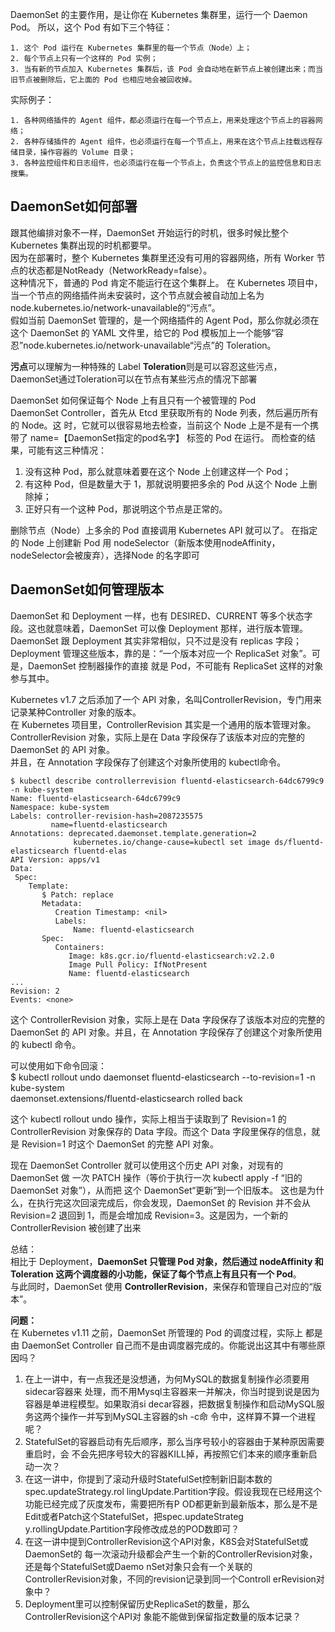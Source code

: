DaemonSet 的主要作用，是让你在 Kubernetes 集群里，运行一个 Daemon
Pod。 所以，这个 Pod 有如下三个特征：

    1. 这个 Pod 运行在 Kubernetes 集群里的每一个节点（Node）上；
    2. 每个节点上只有一个这样的 Pod 实例；
    3. 当有新的节点加入 Kubernetes 集群后，该 Pod 会自动地在新节点上被创建出来；而当旧节点被删除后，它上面的 Pod 也相应地会被回收掉。  
    
实际例子：  

    1. 各种网络插件的 Agent 组件，都必须运行在每一个节点上，用来处理这个节点上的容器网络；  
    2. 各种存储插件的 Agent 组件，也必须运行在每一个节点上，用来在这个节点上挂载远程存储目录，操作容器的 Volume 目录；  
    3. 各种监控组件和日志组件，也必须运行在每一个节点上，负责这个节点上的监控信息和日志搜集。  




## DaemonSet如何部署 ##  
跟其他编排对象不一样，DaemonSet 开始运行的时机，很多时候比整个Kubernetes 集群出现的时机都要早。  
因为在部署时，整个 Kubernetes 集群里还没有可用的容器网络，所有 Worker 节点的状态都是NotReady（NetworkReady=false）。  
这种情况下，普通的 Pod 肯定不能运行在这个集群上。
在 Kubernetes 项目中，当一个节点的网络插件尚未安装时，这个节点就会被自动加上名为
node.kubernetes.io/network-unavailable的“污点”。    
假如当前 DaemonSet 管理的，是一个网络插件的 Agent Pod，那么你就必须在这个
DaemonSet 的 YAML 文件里，给它的 Pod 模板加上一个能够“容
忍”node.kubernetes.io/network-unavailable“污点”的 Toleration。   

**污点**可以理解为一种特殊的 Label
**Toleration**则是可以容忍这些污点，DaemonSet通过Toleration可以在节点有某些污点的情况下部署    

DaemonSet 如何保证每个 Node 上有且只有一个被管理的 Pod  
DaemonSet Controller，首先从 Etcd 里获取所有的 Node 列表，然后遍历所有的 Node。这
时，它就可以很容易地去检查，当前这个 Node 上是不是有一个携带了 name=【DaemonSet指定的pod名字】 标签的 Pod 在运行。
而检查的结果，可能有这三种情况：
1. 没有这种 Pod，那么就意味着要在这个 Node 上创建这样一个 Pod；
2. 有这种 Pod，但是数量大于 1，那就说明要把多余的 Pod 从这个 Node 上删除掉；
3. 正好只有一个这种 Pod，那说明这个节点是正常的。  

删除节点（Node）上多余的 Pod 直接调用 Kubernetes API 就可以了。
在指定的 Node 上创建新 Pod 用 nodeSelector（新版本使用nodeAffinity，nodeSelector会被废弃），选择Node 的名字即可   

## DaemonSet如何管理版本 ##    
DaemonSet 和 Deployment 一样，也有 DESIRED、CURRENT 等多个状态字段。这也就意味着，DaemonSet 可以像 Deployment 那样，进行版本管理。    
DaemonSet 跟 Deployment 其实非常相似，只不过是没有 replicas 字段；   
Deployment 管理这些版本，靠的是：“一个版本对应一个 ReplicaSet 对象”。可是，DaemonSet 控制器操作的直接
就是 Pod，不可能有 ReplicaSet 这样的对象参与其中。

Kubernetes v1.7 之后添加了一个 API 对象，名叫ControllerRevision，专门用来记录某种Controller 对象的版本。  
在 Kubernetes 项目里，ControllerRevision 其实是一个通用的版本管理对象。  
ControllerRevision 对象，实际上是在 Data 字段保存了该版本对应的完整的DaemonSet 的 API 对象。  
并且，在 Annotation 字段保存了创建这个对象所使用的 kubectl命令。  

    $ kubectl describe controllerrevision fluentd-elasticsearch-64dc6799c9 -n kube-system
    Name: fluentd-elasticsearch-64dc6799c9
    Namespace: kube-system
    Labels: controller-revision-hash=2087235575
             name=fluentd-elasticsearch
    Annotations: deprecated.daemonset.template.generation=2
                  kubernetes.io/change-cause=kubectl set image ds/fluentd-elasticsearch fluentd-elas
    API Version: apps/v1
    Data:
     Spec:
        Template:
           $ Patch: replace
           Metadata:
              Creation Timestamp: <nil>
              Labels:
                  Name: fluentd-elasticsearch
           Spec:
              Containers:
                 Image: k8s.gcr.io/fluentd-elasticsearch:v2.2.0
                 Image Pull Policy: IfNotPresent
                 Name: fluentd-elasticsearch
    ...
    Revision: 2
    Events: <none>
    
这个 ControllerRevision 对象，实际上是在 Data 字段保存了该版本对应的完整的
DaemonSet 的 API 对象。并且，在 Annotation 字段保存了创建这个对象所使用的 kubectl
命令。

可以使用如下命令回滚：  
$ kubectl rollout undo daemonset fluentd-elasticsearch --to-revision=1 -n kube-system  
daemonset.extensions/fluentd-elasticsearch rolled back  

这个 kubectl rollout undo 操作，实际上相当于读取到了 Revision=1 的 ControllerRevision
对象保存的 Data 字段。而这个 Data 字段里保存的信息，就是 Revision=1 时这个
DaemonSet 的完整 API 对象。


现在 DaemonSet Controller 就可以使用这个历史 API 对象，对现有的 DaemonSet 做
一次 PATCH 操作（等价于执行一次 kubectl apply -f “旧的 DaemonSet 对象”），从而把
这个 DaemonSet“更新”到一个旧版本。
这也是为什么，在执行完这次回滚完成后，你会发现，DaemonSet 的 Revision 并不会从
Revision=2 退回到 1，而是会增加成 Revision=3。这是因为，一个新的 ControllerRevision
被创建了出来  


 
总结：  
相比于 Deployment，**DaemonSet 只管理 Pod 对象，然后通过 nodeAffinity 和 Toleration
这两个调度器的小功能，保证了每个节点上有且只有一个 Pod**。  
与此同时，DaemonSet 使用 **ControllerRevision**，来保存和管理自己对应的“版本”。  




**问题：**  
在 Kubernetes v1.11 之前，DaemonSet 所管理的 Pod 的调度过程，实际上
都是由 DaemonSet Controller 自己而不是由调度器完成的。你能说出这其中有哪些原因吗？
1. 在上一讲中，有一点我还是没想通，为何MySQL的数据复制操作必须要用sidecar容器来
处理，而不用Mysql主容器来一并解决，你当时提到说是因为容器是单进程模型。如果取消si
decar容器，把数据复制操作和启动MySQL服务这两个操作一并写到MySQL主容器的sh -c命
令中，这样算不算一个进程呢？
2. StatefulSet的容器启动有先后顺序，那么当序号较小的容器由于某种原因需要重启时，会
不会先把序号较大的容器KILL掉，再按照它们本来的顺序重新启动一次？
3. 在这一讲中，你提到了滚动升级时StatefulSet控制新旧副本数的spec.updateStrategy.rol
lingUpdate.Partition字段。假设我现在已经用这个功能已经完成了灰度发布，需要把所有P
OD都更新到最新版本，那么是不是Edit或者Patch这个StatefulSet，把spec.updateStrateg  
y.rollingUpdate.Partition字段修改成总的POD数即可？
4. 在这一讲中提到ControllerRevision这个API对象，K8S会对StatefulSet或DaemonSet的
每一次滚动升级都会产生一个新的ControllerRevision对象，还是每个StatefulSet或Daemo
nSet对象只会有一个关联的ControllerRevision对象，不同的revision记录到同一个Controll
erRevision对象中？
5. Deployment里可以控制保留历史ReplicaSet的数量，那么ControllerRevision这个API对
象能不能做到保留指定数量的版本记录？  



